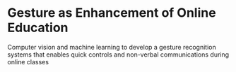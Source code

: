 # Gesture as Enhancement of Online Education
Computer vision and machine learning to develop a gesture recognition systems that enables quick controls and non-verbal communications during online classes
